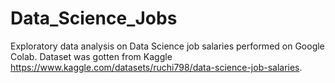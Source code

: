 # Data_Science_Jobs

Exploratory data analysis on Data Science job salaries performed on Google Colab. Dataset was gotten from Kaggle https://www.kaggle.com/datasets/ruchi798/data-science-job-salaries. 
